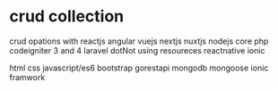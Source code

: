 # crud collection
crud opations with
reactjs
angular 
vuejs
nextjs
nuxtjs
nodejs 
core php
codeigniter 3 and 4
laravel
dotNot
using resoureces 
reactnative
ionic

html
css
javascript/es6
bootstrap
gorestapi
mongodb
mongoose
ionic framwork


